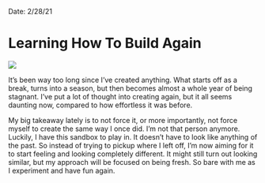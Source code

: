 Date: 2/28/21

# Learning How To Build Again

![](https://images.unsplash.com/photo-1611455637843-e1680ff2ad87?ixlib=rb-1.2.1&q=80&fm=jpg&crop=entropy&cs=tinysrgb&dl=ryunosuke-kikuno-PKPoI0s6oK4-unsplash.jpg)

It’s been way too long since I’ve created anything. What starts off as a break, turns into a season, but then becomes almost a whole year of being stagnant. I’ve put a lot of thought into creating again, but it all seems daunting now, compared to how effortless it was before.

My big takeaway lately is to not force it, or more importantly, not force myself to create the same way I once did. I’m not that person anymore. Luckily, I have this sandbox to play in. It doesn’t have to look like anything of the past. So instead of trying to pickup where I left off, I’m now aiming for it to start feeling and looking completely different. It might still turn out looking similar, but my approach will be focused on being fresh. So bare with me as I experiment and have fun again.